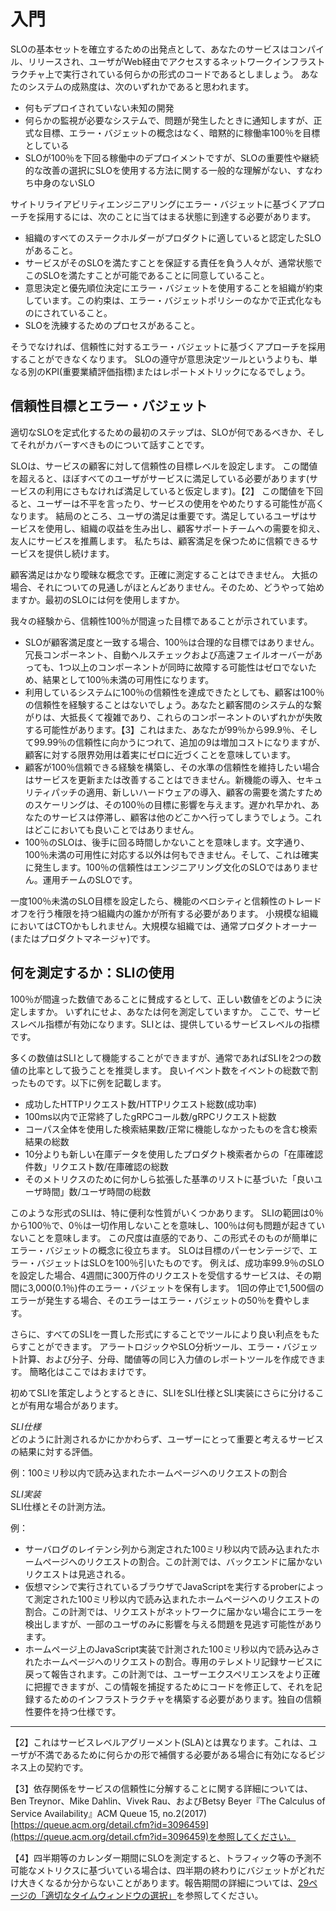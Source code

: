 # 入門

SLOの基本セットを確立するための出発点として、あなたのサービスはコンパイル、リリースされ、ユーザがWeb経由でアクセスするネットワークインフラストラクチャ上で実行されている何らかの形式のコードであるとしましょう。
あなたのシステムの成熟度は、次のいずれかであると思われます。

* 何もデプロイされていない未知の開発
* 何らかの監視が必要なシステムで、問題が発生したときに通知しますが、正式な目標、エラー・バジェットの概念はなく、暗黙的に稼働率100％を目標としている
* SLOが100％を下回る稼働中のデプロイメントですが、SLOの重要性や継続的な改善の選択にSLOを使用する方法に関する一般的な理解がない、すなわち中身のないSLO

サイトリライアビリティエンジニアリングにエラー・バジェットに基づくアプローチを採用するには、次のことに当てはまる状態に到達する必要があります。

* 組織のすべてのステークホルダーがプロダクトに適していると認定したSLOがあること。
* サービスがそのSLOを満たすことを保証する責任を負う人々が、通常状態でこのSLOを満たすことが可能であることに同意していること。
* 意思決定と優先順位決定にエラー・バジェットを使用することを組織が約束しています。この約束は、エラー・バジェットポリシーのなかで正式化なものにされていること。
* SLOを洗練するためのプロセスがあること。

そうでなければ、信頼性に対するエラー・バジェットに基づくアプローチを採用することができなくなります。
SLOの遵守が意思決定ツールというよりも、単なる別のKPI(重要業績評価指標)またはレポートメトリックになるでしょう。

## 信頼性目標とエラー・バジェット

適切なSLOを定式化するための最初のステップは、SLOが何であるべきか、そしてそれがカバーすべきものについて話すことです。

SLOは、サービスの顧客に対して信頼性の目標レベルを設定します。
この閾値を超えると、ほぼすべてのユーザがサービスに満足している必要があります(サービスの利用にさもなければ満足していると仮定します)。【2】
この閾値を下回ると、ユーザーは不平を言ったり、サービスの使用をやめたりする可能性が高くなります。
結局のところ、ユーザの満足は重要です。満足しているユーザはサービスを使用し、組織の収益を生み出し、顧客サポートチームへの需要を抑え、友人にサービスを推薦します。
私たちは、顧客満足を保つために信頼できるサービスを提供し続けます。

顧客満足はかなり曖昧な概念です。正確に測定することはできません。
大抵の場合、それについての見通しがほとんどありません。そのため、どうやって始めますか。最初のSLOには何を使用しますか。

我々の経験から、信頼性100％が間違った目標であることが示されています。

* SLOが顧客満足度と一致する場合、100％は合理的な目標ではありません。冗長コンポーネント、自動ヘルスチェックおよび高速フェイルオーバーがあっても、1つ以上のコンポーネントが同時に故障する可能性はゼロでないため、結果として100％未満の可用性になります。
* 利用しているシステムに100％の信頼性を達成できたとしても、顧客は100％の信頼性を経験することはないでしょう。あなたと顧客間のシステム的な繋がりは、大抵長くて複雑であり、これらのコンポーネントのいずれかが失敗する可能性があります。【3】これはまた、あなたが99％から99.9％、そして99.99％の信頼性に向かうにつれて、追加の9は増加コストになりますが、顧客に対する限界効用は着実にゼロに近づくことを意味しています。
* 顧客が100％信頼できる経験を構築し、その水準の信頼性を維持したい場合はサービスを更新または改善することはできません。新機能の導入、セキュリティパッチの適用、新しいハードウェアの導入、顧客の需要を満たすためのスケーリングは、その100％の目標に影響を与えます。遅かれ早かれ、あなたのサービスは停滞し、顧客は他のどこかへ行ってしまうでしょう。これはどこにおいても良いことではありません。
* 100％のSLOは、後手に回る時間しかないことを意味します。文字通り、100％未満の可用性に対応する以外は何もできません。そして、これは確実に発生します。100％の信頼性はエンジニアリング文化のSLOではありません。運用チームのSLOです。

一度100％未満のSLO目標を設定したら、機能のベロシティと信頼性のトレードオフを行う権限を持つ組織内の誰かが所有する必要があります。
小規模な組織においてはCTOかもしれません。大規模な組織では、通常プロダクトオーナー(またはプロダクトマネージャ)です。

## 何を測定するか：SLIの使用

100％が間違った数値であることに賛成するとして、正しい数値をどのように決定しますか。
いずれにせよ、あなたは何を測定していますか。
ここで、サービスレベル指標が有効になります。SLIとは、提供しているサービスレベルの指標です。

多くの数値はSLIとして機能することができますが、通常であればSLIを2つの数値の比率として扱うことを推奨します。
良いイベント数をイベントの総数で割ったものです。以下に例を記載します。

* 成功したHTTPリクエスト数/HTTPリクエスト総数(成功率)
* 100ms以内で正常終了したgRPCコール数/gRPCリクエスト総数
* コーパス全体を使用した検索結果数/正常に機能しなかったものを含む検索結果の総数
* 10分よりも新しい在庫データを使用したプロダクト検索者からの「在庫確認件数」リクエスト数/在庫確認の総数
* そのメトリクスのために何かしら拡張した基準のリストに基づいた「良いユーザ時間」数/ユーザ時間の総数

このような形式のSLIは、特に便利な性質がいくつかあります。
SLIの範囲は0％から100％で、0％は一切作用しないことを意味し、100％は何も問題が起きていないことを意味します。
この尺度は直感的であり、この形式そのものが簡単にエラー・バジェットの概念に役立ちます。
SLOは目標のパーセンテージで、エラー・バジェットはSLOを100％引いたものです。
例えば、成功率99.9％のSLOを設定した場合、4週間に300万件のリクエストを受信するサービスは、その期間に3,000(0.1％)件のエラー・バジェットを保有します。
1回の停止で1,500個のエラーが発生する場合、そのエラーはエラー・バジェットの50％を費やします。

さらに、すべてのSLIを一貫した形式にすることでツールにより良い利点をもたらすことができます。
アラートロジックやSLO分析ツール、エラー・バジェット計算、および分子、分母、閾値等の同じ入力値のレポートツールを作成できます。
簡略化はここではおまけです。

初めてSLIを策定しようとするときに、SLIをSLI仕様とSLI実装にさらに分けることが有用な場合があります。

_SLI仕様_  
どのように計測されるかにかかわらず、ユーザーにとって重要と考えるサービスの結果に対する評価。

例：100ミリ秒以内で読み込まれたホームページへのリクエストの割合

_SLI実装_  
SLI仕様とその計測方法。

例：

* サーバログのレイテンシ列から測定された100ミリ秒以内で読み込まれたホームページへのリクエストの割合。この計測では、バックエンドに届かないリクエストは見逃される。
* 仮想マシンで実行されているブラウザでJavaScriptを実行するproberによって測定された100ミリ秒以内で読み込まれたホームページへのリクエストの割合。この計測では、リクエストがネットワークに届かない場合にエラーを検出しますが、一部のユーザのみに影響を与える問題を見逃す可能性があります。
* ホームページ上のJavaScript実装で計測された100ミリ秒以内で読み込みされたホームページへのリクエストの割合。専用のテレメトリ記録サービスに戻って報告されます。この計測では、ユーザーエクスペリエンスをより正確に把握できますが、この情報を捕捉するためにコードを修正して、それを記録するためのインフラストラクチャを構築する必要があります。独自の信頼性要件を持つ仕様です。

----------
【2】これはサービスレベルアグリーメント(SLA)とは異なります。これは、ユーザが不満であるために何らかの形で補償する必要がある場合に有効になるビジネス上の契約です。

【3】依存関係をサービスの信頼性に分解することに関する詳細については、Ben Treynor、Mike Dahlin、Vivek Rau、およびBetsy Beyer『The Calculus of Service Availability』ACM Queue 15, no.2(2017) [https://queue.acm.org/detail.cfm?id=3096459](https://queue.acm.org/detail.cfm?id=3096459)を参照してください。

【4】四半期等のカレンダー期間にSLOを測定すると、トラフィック等の予測不可能なメトリクスに基づいている場合は、四半期の終わりにバジェットがどれだけ大きくなるか分からないことがあります。報告期間の詳細については、[29ページの「適切なタイムウィンドウの選択」](../02_04_choosing-an-appropriate-time-window/README.md)を参照してください。
